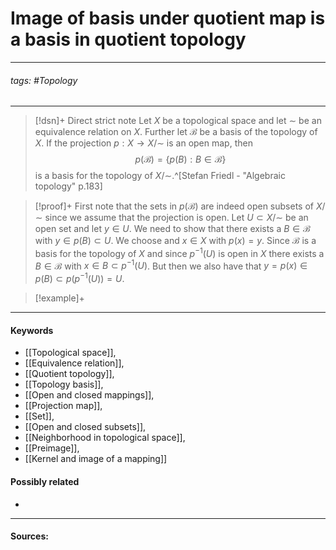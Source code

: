 # Image of basis under quotient map is a basis in quotient topology
***
###### tags: #Topology 
***
>[!dsn]+ Direct strict note
>Let $X$ be a topological space and let $\sim$ be an equivalence relation on $X$. Further let $\mathcal{B}$ be a basis of the topology of $X$. If the projection $p:X\to X/\sim$ is an open map, then
>$$p(\mathcal{B})=\{p(B):B\in\mathcal{B}\}$$
>is a basis for the topology of $X/\sim$.^[Stefan Friedl - "Algebraic topology" p.183]

>[!proof]+
>First note that the sets in $p(\mathcal{B})$ are indeed open subsets of $X/\sim$ since we assume that the projection is open.
>Let $U\subset X/\sim$ be an open set and let $y\in U$. We need to show that there exists a $B\in\mathcal{B}$ with $y\in p(B)\subset U$.
>We choose and $x\in X$ with $p(x)=y$. Since $\mathcal{B}$ is a basis for the topology of $X$ and since $p^{-1}(U)$ is open in $X$ there exists a $B\in\mathcal{B}$ with $x\in B\subset p^{-1}(U)$. But then we also have that $y=p(x)\in p(B)\subset p(p^{-1}(U))=U$. 

>[!example]+ 
>
***
#### Keywords
- [[Topological space]],
- [[Equivalence relation]],
- [[Quotient topology]],
- [[Topology basis]],
- [[Open and closed mappings]],
- [[Projection map]],
- [[Set]],
- [[Open and closed subsets]],
- [[Neighborhood in topological space]],
- [[Preimage]],
- [[Kernel and image of a mapping]]
#### Possibly related
- 
***
#### Sources: